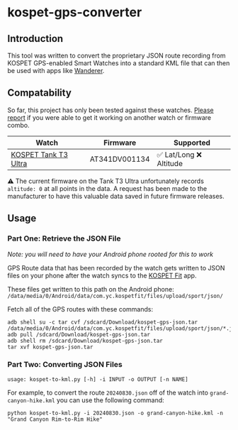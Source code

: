 # kospet-gps-converter

## Introduction

This tool was written to convert the proprietary JSON route recording from KOSPET GPS-enabled Smart Watches into a standard KML file that can then be used with apps like [Wanderer](https://github.com/Flomp/wanderer).

## Compatability

So far, this project has only been tested against these watches. [Please report](https://github.com/mmanjos/kospet-gps-converter/issues) if you were able to get it working on another watch or firmware combo.

| Watch                                                                               | Firmware      | Supported                                |
| ----------------------------------------------------------------------------------- | ------------- | ---------------------------------------- |
| [KOSPET Tank T3 Ultra](https://kospet.com/products/kospet-tank-t3-ultra-smartwatch) | AT341DV001134 | :white_check_mark: Lat/Long :x: Altitude |

:warning: The current firmware on the Tank T3 Ultra unfortunately records `altitude: 0` at all points in the data. A request has been made to the manufacturer to have this valuable data saved in future firmware releases.

## Usage

### Part One: Retrieve the JSON File

_Note: you will need to have your Android phone rooted for this to work_

GPS Route data that has been recorded by the watch gets written to JSON files on your phone after the watch syncs to the [KOSPET Fit](https://play.google.com/store/apps/details?id=com.yc.kospetfit) app.

These files get written to this path on the Android phone: `/data/media/0/Android/data/com.yc.kospetfit/files/upload/sport/json/`

Fetch all of the GPS routes with these commands:

```
adb shell su -c tar cvf /sdcard/Download/kospet-gps-json.tar /data/media/0/Android/data/com.yc.kospetfit/files/upload/sport/json/*.json
adb pull /sdcard/Download/kospet-gps-json.tar
adb shell rm /sdcard/Download/kospet-gps-json.tar
tar xvf kospet-gps-json.tar
```

### Part Two: Converting JSON Files

```
usage: kospet-to-kml.py [-h] -i INPUT -o OUTPUT [-n NAME]
```

For example, to convert the route `20240830.json` off of the watch into `grand-canyon-hike.kml` you can use the following command:

```
python kospet-to-kml.py -i 20240830.json -o grand-canyon-hike.kml -n "Grand Canyon Rim-to-Rim Hike"
```
